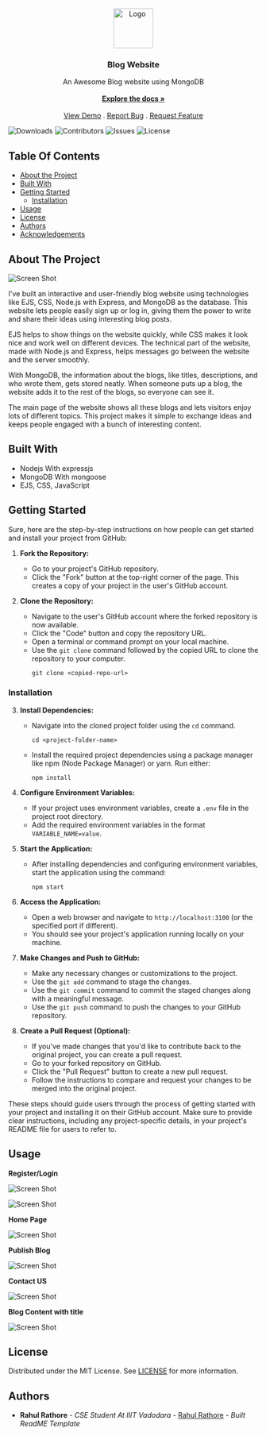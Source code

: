 <br/>
<p align="center">
  <a href="https://github.com/rahul-rathore786/Blogwebsite_with_mongoDB">
    <img src="https://encrypted-tbn0.gstatic.com/images?q=tbn:ANd9GcSwKSW8AvgWoYyD_0cTLU2sEsFa4dljzAEb6UN-yzM&s" alt="Logo" width="80" height="80">
  </a>

  <h3 align="center">Blog Website</h3>

  <p align="center">
    An Awesome Blog website using MongoDB
    <br/>
    <br/>
    <a href="https://github.com/rahul-rathore786/Blogwebsite_with_mongoDB"><strong>Explore the docs »</strong></a>
    <br/>
    <br/>
    <a href="https://github.com/rahul-rathore786/Blogwebsite_with_mongoDB">View Demo</a>
    .
    <a href="https://github.com/rahul-rathore786/Blogwebsite_with_mongoDB/issues">Report Bug</a>
    .
    <a href="https://github.com/rahul-rathore786/Blogwebsite_with_mongoDB/issues">Request Feature</a>
  </p>
</p>

![Downloads](https://img.shields.io/github/downloads/rahul-rathore786/Blogwebsite_with_mongoDB/total) ![Contributors](https://img.shields.io/github/contributors/rahul-rathore786/Blogwebsite_with_mongoDB?color=dark-green) ![Issues](https://img.shields.io/github/issues/rahul-rathore786/Blogwebsite_with_mongoDB) ![License](https://img.shields.io/github/license/rahul-rathore786/Blogwebsite_with_mongoDB) 

## Table Of Contents

* [About the Project](#about-the-project)
* [Built With](#built-with)
* [Getting Started](#getting-started)
  * [Installation](#installation)
* [Usage](#usage)
* [License](#license)
* [Authors](#authors)
* [Acknowledgements](#acknowledgements)

## About The Project

![Screen Shot](https://www.linkpicture.com/q/Blog-1_4.png)

I've built an interactive and user-friendly blog website using technologies like EJS, CSS, Node.js with Express, and MongoDB as the database. This website lets people easily sign up or log in, giving them the power to write and share their ideas using interesting blog posts.

 EJS helps to show things on the website quickly, while CSS makes it look nice and work well on different devices. The technical part of the website, made with Node.js and Express, helps messages go between the website and the server smoothly. 

With MongoDB, the information about the blogs, like titles, descriptions, and who wrote them, gets stored neatly. When someone puts up a blog, the website adds it to the rest of the blogs, so everyone can see it. 

The main page of the website shows all these blogs and lets visitors enjoy lots of different topics. This project makes it simple to exchange ideas and keeps people engaged with a bunch of interesting content.



## Built With

* Nodejs With expressjs
* MongoDB With mongoose 
* EJS, CSS, JavaScript 

## Getting Started

Sure, here are the step-by-step instructions on how people can get started and install your project from GitHub:

1. **Fork the Repository:**
   - Go to your project's GitHub repository.
   - Click the "Fork" button at the top-right corner of the page. This creates a copy of your project in the user's GitHub account.

2. **Clone the Repository:**
   - Navigate to the user's GitHub account where the forked repository is now available.
   - Click the "Code" button and copy the repository URL.
   - Open a terminal or command prompt on your local machine.
   - Use the `git clone` command followed by the copied URL to clone the repository to your computer.
     ```
     git clone <copied-repo-url>
     ```


### Installation


3. **Install Dependencies:**
   - Navigate into the cloned project folder using the `cd` command.
     ```
     cd <project-folder-name>
     ```
   - Install the required project dependencies using a package manager like npm (Node Package Manager) or yarn. Run either:
     ```
     npm install
     ```
  

4. **Configure Environment Variables:**
   - If your project uses environment variables, create a `.env` file in the project root directory.
   - Add the required environment variables in the format `VARIABLE_NAME=value`.

5. **Start the Application:**
   - After installing dependencies and configuring environment variables, start the application using the command:
     ```
     npm start
     ```
 

6. **Access the Application:**
   - Open a web browser and navigate to `http://localhost:3100` (or the specified port if different).
   - You should see your project's application running locally on your machine.

7. **Make Changes and Push to GitHub:**
   - Make any necessary changes or customizations to the project.
   - Use the `git add` command to stage the changes.
   - Use the `git commit` command to commit the staged changes along with a meaningful message.
   - Use the `git push` command to push the changes to your GitHub repository.

8. **Create a Pull Request (Optional):**
   - If you've made changes that you'd like to contribute back to the original project, you can create a pull request.
   - Go to your forked repository on GitHub.
   - Click the "Pull Request" button to create a new pull request.
   - Follow the instructions to compare and request your changes to be merged into the original project.

These steps should guide users through the process of getting started with your project and installing it on their GitHub account. Make sure to provide clear instructions, including any project-specific details, in your project's README file for users to refer to.

## Usage

**Register/Login**

![Screen Shot](https://www.linkpicture.com/q/Blog-3.png)

![Screen Shot](https://www.linkpicture.com/q/Blog-2.png)

**Home Page**

![Screen Shot](https://www.linkpicture.com/q/Blog-1_4.png)

**Publish Blog**

![Screen Shot](https://www.linkpicture.com/q/Blog-4.png)

**Contact US**

![Screen Shot](https://www.linkpicture.com/q/Blog-5.png)

**Blog Content with title**

![Screen Shot](https://www.linkpicture.com/q/Blog6.png)

## License

Distributed under the MIT License. See [LICENSE](https://github.com/rahul-rathore786/Blogwebsite_with_mongoDB/blob/main/LICENSE.md) for more information.

## Authors

* **Rahul Rathore** - *CSE Student At IIIT Vadodara* - [Rahul Rathore](https://github.com/rahul-rathore/) - *Built ReadME Template*
